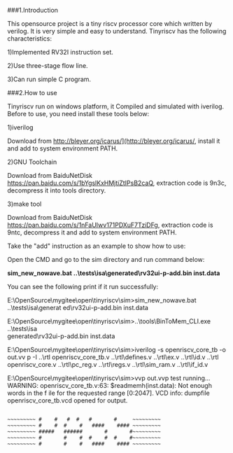 ﻿###1.Introduction

This opensource project is a tiny riscv processor core which written by verilog. It is very simple and easy to understand. Tinyriscv has the following characteristics:

1)Implemented RV32I instruction set.

2)Use three-stage flow line.

3)Can run simple C program.

###2.How to use

Tinyriscv run on windows platform, it Compiled and simulated with iverilog. Before to use, you need install these tools below:

1)iverilog

Download from http://bleyer.org/icarus/](http://bleyer.org/icarus/, install it and add to system environment PATH.

2)GNU Toolchain

Download from BaiduNetDisk https://pan.baidu.com/s/1bYgslKxHMjtiZtIPsB2caQ, extraction code is 9n3c, decompress it into tools directory.

3)make tool

Download from BaiduNetDisk https://pan.baidu.com/s/1nFaUIwv171PDXuF7TziDFg, extraction code is 9ntc, decompress it and add to system environment PATH.

Take the &quot;add&quot; instruction as an example to show how to use:

Open the CMD and go to the sim directory and run command below:

**sim\_new\_nowave.bat ..\tests\isa\generated\rv32ui-p-add.bin inst.data**

You can see the following print if it run successfully:

E:\OpenSource\mygitee\open\tinyriscv\sim>sim_new_nowave.bat ..\tests\isa\generat
ed\rv32ui-p-add.bin inst.data

E:\OpenSource\mygitee\open\tinyriscv\sim>..\tools\BinToMem_CLI.exe ..\tests\isa\
generated\rv32ui-p-add.bin inst.data

E:\OpenSource\mygitee\open\tinyriscv\sim>iverilog -s openriscv_core_tb -o out.vv
p -I ..\rtl openriscv_core_tb.v ..\rtl\defines.v ..\rtl\ex.v ..\rtl\id.v ..\rtl\
openriscv_core.v ..\rtl\pc_reg.v ..\rtl\regs.v ..\rtl\sim_ram.v ..\rtl\if_id.v

E:\OpenSource\mygitee\open\tinyriscv\sim>vvp out.vvp
test running...
WARNING: openriscv_core_tb.v:63: $readmemh(inst.data): Not enough words in the f
ile for the requested range [0:2047].
VCD info: dumpfile openriscv_core_tb.vcd opened for output.
~~~~~~~~~~~~~~~~~~~ TEST_PASS ~~~~~~~~~~~~~~~~~~~
~~~~~~~~~~~~~~~~~~~~~~~~~~~~~~~~~~~~~~~~~~~~~~~~~
~~~~~~~~~ #####     ##     ####    #### ~~~~~~~~~
~~~~~~~~~ #    #   #  #   #       #     ~~~~~~~~~
~~~~~~~~~ #    #  #    #   ####    #### ~~~~~~~~~
~~~~~~~~~ #####   ######       #       #~~~~~~~~~
~~~~~~~~~ #       #    #  #    #  #    #~~~~~~~~~
~~~~~~~~~ #       #    #   ####    #### ~~~~~~~~~
~~~~~~~~~~~~~~~~~~~~~~~~~~~~~~~~~~~~~~~~~~~~~~~~~
